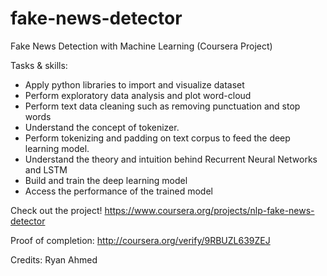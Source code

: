 # fake-news-detector
Fake News Detection with Machine Learning (Coursera Project)

Tasks & skills:
- Apply python libraries to import and visualize dataset
- Perform exploratory data analysis and plot word-cloud
- Perform text data cleaning such as removing punctuation and stop words
- Understand the concept of tokenizer.
- Perform tokenizing and padding on text corpus to feed the deep learning model.
- Understand the theory and intuition behind Recurrent Neural Networks and LSTM
- Build and train the deep learning model
- Access the performance of the trained model

Check out the project! https://www.coursera.org/projects/nlp-fake-news-detector

Proof of completion: http://coursera.org/verify/9RBUZL639ZEJ

Credits: Ryan Ahmed
